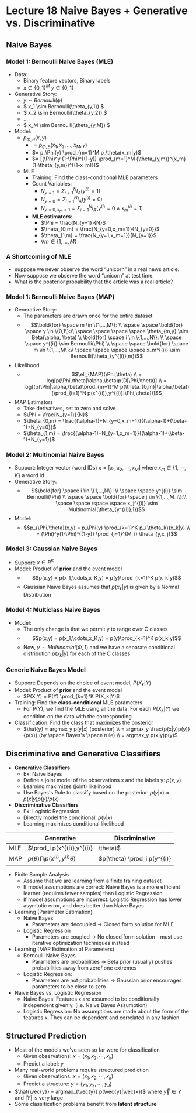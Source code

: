 # Lecture 18 Naive Bayes + Generative vs. Discriminative

## Naive Bayes

### Model 1: Bernoulli Naive Bayes (MLE)

* Data:
  * Binary feature vectors, Binary labels
  * $x \in \{0,1\}^M$ $y \in \{0,1\}$
* Generative Story:
  * $y \sim Bernoulli(\phi)$
  * $ x_1 \sim Bernoulli(\theta_{y,1}) $
  * $ x_2 \sim Bernoulli(\theta_{y,2}) $
  * ...
  * $ x_M \sim Bernoulli(\theta_{y,M}) $
* Model:
  * $p_{Φ,θ}(x,y)$
    * $= p_{\Phi,\theta}(x_1, x_2, ..., x_M, y)$
    * $= p_\Phi(y) \prod_{m=1}^M p_\theta(x_m|y)$
    * $= [(\Phi)^y (1-\Phi)^{(1-y)} \prod_{m=1}^M (\theta_{y,m})^{x_m}(1-\theta_{y,m})^{(1-x_m)}]$
  * MLE
    * Training: Find the class-conditional MLE parameters
    * Count Variables:
      * $N_{y=1} = \Sigma_{i=1}^{N} I_A(y^{(i)}=1)$
      * $N_{y=0} = \Sigma_{i=1}^{N} I_A(y^{(i)}=0)$
      * $N_{y=0,x_m=1} = \Sigma_{i=1}^{N} I_A(y^{(i)}=0 \wedge x_m^{(i)}=1)$
    * **MLE estimators**:
      * $\Phi = \frac{N_{y=1}}{N}$
      * $\theta_{0,m} = \frac{N_{y=0,x_m=1}}{N_{y=0}}$
      * $\theta_{1,m} = \frac{N_{y=1,x_m=1}}{N_{y=1}}$
      * $\forall m \in \{1,...,M\}$

### A Shortcoming of MLE

* suppose we never observe the word “unicorn” in a real news article. 
* Now suppose we observe the word “unicorn” at test time.
* What is the posterior probability that the article was a real article?

### Model 1: Bernoulli Naive Bayes (MAP)

* Generative Story:
  * The parameters are drawn once for the entire dataset
  * $$\bold{for} \space m \in \{1,...,M\}: \\ \space \space \bold{for} \space y \in \{0,1\}:\\ \space \space \space \space \theta_{m,y} \sim Beta(\alpha, \beta) \\ \bold{for} \space i \in \{1,...,N\}: \\ \space \space y^{(i)} \sim Bernoulli(\Phi) \\ \space \space \bold{for} \space m \in \{1,...,M\}:\\ \space \space \space \space x_m^{(i)} \sim Bernoulli(\theta_{y^{(i)},m})$$
* Likelihood
  * $$\ell_{MAP}(\Phi,\theta) \\ = log[p(\Phi,\theta|\alpha,\beta)p(D|\Phi,\theta)] \\ = log[(p(\Phi|\alpha,\beta)\prod_{m=1}^M p(\theta_{0,m}|\alpha,\beta))(\prod_{i=1}^N p(x^{(i)},y^{(i)}|\Phi,\theta))]$$
* MAP Estimators
  * Take derivatives, set to zero and solve
  * $\Phi = \frac{N_{y=1}}{N}$
  * $\theta_{0,m} = \frac{(\alpha-1)+N_{y=0,x_m=1}}{(\alpha-1)+(\beta-1)+N_{y=0}}$
  * $\theta_{1,m} = \frac{(\alpha-1)+N_{y=1,x_m=1}}{(\alpha-1)+(\beta-1)+N_{y=1}}$

### Model 2: Multinomial Naive Bayes

* Support: Integer vector (word IDs) $x=[x_1,x_2,\cdots,x_M]$ where $x_m \in \{1,\cdots,K\}$ a word id
* Generative Story:
  * $$\bold{for} \space i \in \{1,...,N\}: \\ \space \space y^{(i)} \sim Bernoulli(\Phi) \\ \space \space \bold{for} \space j \in \{1,...,M_i\}:\\ \space \space \space \space x_j^{(i)} \sim Multinomial(\theta_{y^{(i)},1})$$
* Model:
  * $$p_{\Phi,\theta}(x,y) = p_\Phi(y) \prod_{k=1}^K p_{\theta_k}(x_k|y) \\ = (\Phi)^y(1-\Phi)^{(1-y)} \prod_{j=1}^{M_i} \theta_{y,x_j}$$

### Model 3: Gaussian Naive Bayes

* Support: $x \in R^K$
* Model: Product of **prior** and the event model
  * $$p(x,y) = p(x_1,\cdots,x_K,y) = p(y)\prod_{k=1}^K p(x_k|y)$$
  * Gaussian Naive Bayes assumes that $p(x_k|y)$ is given by a Normal Distribution

### Model 4: Multiclass Naive Bayes

* Model:
  * The only change is that we permit y to range over C classes
  * $$p(x,y) = p(x_1,\cdots,x_K,y) = p(y)\prod_{k=1}^K p(x_k|y)$$
  * Now, $y \sim Multinomial(\Phi,1)$ and we have a separate conditional distribution $p(x_k|y)$ for each of the C classes

### Generic Naive Bayes Model

* Support: Depends on the choice of event model, $P(X_k|Y)$
* Model: Product of **prior** and the event model
  * $P(X,Y) = P(Y) \prod_{k=1}^K P(X_k|Y)$
* Training: Find the **class-conditional** MLE parameters
  * For P(Y), we find the MLE using all the data. For each $P(X_k|Y)$ we condition on the data with the corresponding
* Classification: Find the class that maximizes the posterior
  * $\hat{y} = argmax_y p(y|x) (posterior) \\ = argmax_y \frac{p(x|y)p(y)}{p(x)} (by \space Bayes's \space rule) \\ = argmax_y p(x|y)p(y)$

## Discriminative and Generative Classifiers

* **Generative Classifiers**
  * Ex: Naive Bayes
  * Define a joint model of the observations x and the labels y: $p(x,y)$
  * Learning maximizes (joint) likelihood
  * Use Bayes's Rule to classify based on the posterior: $p(y|x) = p(x|y)p(y)/p(x)$
* **Discriminative Classifiers**
  * Ex: Logistic Regression
  * Directly model the conditional: $p(y|x)$
  * Learning maximizes conditional likelihood

|      | Generative                                    | Discriminative                                |
| ---- | --------------------------------------------- | --------------------------------------------- |
| MLE  | $\prod_i p(x^{(i)},y^{(i)}|\theta)$           | $\prod_i p(y^{(i)}|x^{(i)},\theta)$           |
| MAP  | $p(\theta) \prod_i p(x^{(i)},y^{(i)} \theta)$ | $p(\theta) \prod_i p(y^{(i)}|x^{(i)},\theta)$ |

* Finite Sample Analysis
  * Assume that we are learning from a finite training dataset
  * If model assumptions are correct: Naive Bayes is a more efficient learner (requires fewer samples) than Logistic Regression
  * If model assumptions are incorrect: Logistic Regression has lower asymtotic error, and does better than Naive Bayes
* Learning (Parameter Estimation)
  * Naive Bayes
    * Parameters are decoupled -> Closed form solution for MLE
  * Logistic Regression
    * Parameters are coupled -> No closed form solution - must use iterative optimization techniques instead
* Learning (MAP Estimation of Parameters)
  * Bernoulli Naive Bayes
    * Parameters are probabilities -> Beta prior (usually) pushes probabilities away from zero/ one extremes
  * Logistic Regression:
    * Parameters are not probabilities -> Gaussian prior encourages parameters to be close to zero
* Naive Bayes vs. Logistic Regression
  * Naive Bayes: Features x are assumed to be conditionally independent given y. (i.e. Naive Bayes Assumption)
  * Logistic Regression: No assumptions are made about the form of the features x. They can be dependent and correlated in any fashion.

## Structured Prediction

* Most of the models we’ve seen so far were for classification
  * Given observations: $x=(x_1,x_2,\cdots,x_k)$
  * Predict a label: $y$
* Many real-world problems require structured prediction
  * Given observations: $x=(x_1,x_2,\cdots,x_k)$
  * Predict a structure: $y=(y_1,y_2,\cdots,y_J)$
* $\hat{\vec{y}} = argmax_{\vec{y}} p(\vec{y}|\vec{x})$ where $\vec{y} \in Y$ and $|Y|$ is very large
* Some classification problems benefit from **latent structure**

